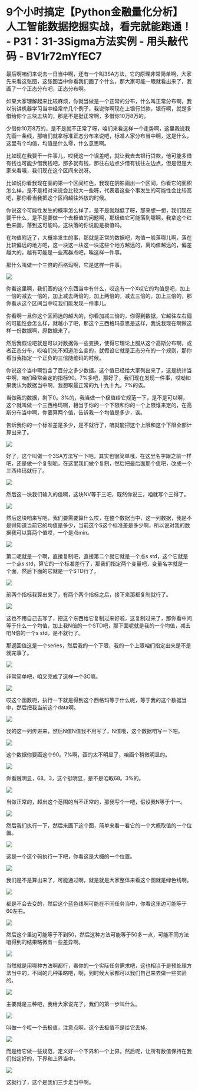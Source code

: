 # 9个小时搞定【Python金融量化分析】人工智能数据挖掘实战，看完就能跑通！ - P31：31-3Sigma方法实例 - 用头敲代码 - BV1r72mYfEC7

最后啊咱们来说去一日当中啊，还有一个叫3SA方法，它的原理非常简单啊，大家先来看这张图，这张图当中你看我们画了个什么，那大家可能一眼就看出来了，我画了一个正态分布吧，正态分布啊。

如果大家理解起来比较麻烦，你就当做是一个正常的分布，什么叫正常分布啊，我以前讲机器学习当中经常举几个例子，我说你啊现在上银行贷款，银行啊，就是多借给你个三块五块的，那是不是挺正常啊，多借你10万8万的。

少借你10万8万的，是不是就不正常了呀，咱们来看这样一个走势啊，这里我说我先画一条线，那咱们就拿标准正态分布来说吧，标准人家分布当中啊，这是什么，这里有个均值，均值是什么零，什么意思啊。

比如现在我要干一件事儿，哎我这一个误差吧，就让我去去银行贷款，他可能多借有钱也可能少借我钱吧，那多就有钱，那往右边点少借有钱往左边点，但是但是大家来看哦，我们现在这个区间来说呀。

比如说你看我现在画的第一个区间红色，我现在阴影画出一个区间，你看它的面积怎么样，是不是相对来说会比较大一些呀，代表着这些个事发生的可能性会比较高吧，那你看当我把这个区间越往外放的时候。

你说这个可能性发生的概率怎么样了，是不是就越低了呀，那来想一想，我们现在要干什么，是不是要做一个去极值的问题啊，那极值它可能落到哪啊，我拿这个红色来画，落到这可能吗，这块落的你说能是极值吗。

在均值附近了，大概率发生的事，那就是正常的数据吧，均值一般落哪儿啊，落在比较偏远的地方吧，这一块这一块这一块这些个地方越远的，离均值越远的，偏差越大的，越有可能是一些离群点吧，唉这样一件事。

那什么叫做一个三倍的西格玛啊，它是这样一件事。

![](img/1c70e89c95c1728f473b5c5f9b69d9e2_1.png)

你看这里啊，我们画的这个东西当中有什么，哎这有一个X哎它的均值是吧，加上一倍的减去一倍的，加上减去两倍的，加上两倍的，减去三倍的，加上三倍的，那你看从这个区间当中哎我们能发现一件事儿。

你看啊一旦你这个区间选的越大的，你看加减三倍的，你得到数据，它越往左右偏的可能性会怎么样，就越小了吧，那这个三西格玛意思是这样，我说我现在啊做这样一份数据啊，原数据来了。

然后我假设吧就是可以对数据做一些变换，使得它理论上服从这个高斯分布啊，或者正态分布，哎咱们先不知道怎么变的，就假设它就是正态分布的一个规则，那你看当我指定一个正负的三倍随维码的时候。

你说这个当中啊包含了百分之多少数据，这个值已经给大家列出来了，这是统计当中啊，咱们经常会定的指标90。7%多吧，那好了，我们现在发现一件事，哎呦如果我认为数据当中啊，我想取最正常的九十九十九。7%的诶。

当做我的数据，剩下0。3%的，我当做一个极值给它规范一下，是不是可以啊，这个就叫做一个三西格玛啊，相当于你的一个下限和你的一个上限谁来定的，在高斯分布当中啊，你要算两个值，告诉我一个均值是多少，诶。

告诉我你的一个标准差是多少，是不就行了，咱就能把这个上限和这个下限全部计算出来了。

![](img/1c70e89c95c1728f473b5c5f9b69d9e2_3.png)

好了，这个叫做一个3SA方法写一下吧，其实也很简单哦，在这里名字跟之前一样吧，还是做一个复制呃，在这里我们做个复制，然后把最后面那个值吧，改成一个三西格玛就行了。



![](img/1c70e89c95c1728f473b5c5f9b69d9e2_5.png)

然后这一块我们输入的值啊，这块NV等于三吧，既然你说三，咱就写个三得了。

![](img/1c70e89c95c1728f473b5c5f9b69d9e2_7.png)

然后这块咱来写吧，我们要需要算什么哎，在整个数据当中，这一列数据，我是不是得知道当前它的均值是多少，当前这个S这个标准差是多少啊，所以说对我的数据我可以算两个值哎，一个是点min。



![](img/1c70e89c95c1728f473b5c5f9b69d9e2_9.png)

第二呢就是一个啊，直接复制吧，直接第二个就它就是一个点s std，这个它就是一个点s std，算它的一个标准差行了，那我们指定两个变量吧，变量名字就是一个面，然后下面的它就是一个STD行了。



![](img/1c70e89c95c1728f473b5c5f9b69d9e2_11.png)

前两个指标我算出来了，有两个两个指标之后，接下来那都复制就行了。

![](img/1c70e89c95c1728f473b5c5f9b69d9e2_13.png)

这也不用自己去写了，把这个东西给它复制过来好啦，这复制过来了，那你看中间等于什么一个均值，加上我N倍的一个STD吧，那下面呢就是我的一个均值，减去咱N倍的一个s std，是不就行了。

那返回值这是一个series，然后我的一个下限，我的一个上限咱们指定出来是不是就完事了。

![](img/1c70e89c95c1728f473b5c5f9b69d9e2_15.png)

非常简单吧，咱又完成了这样一个3C嘛。

![](img/1c70e89c95c1728f473b5c5f9b69d9e2_17.png)

哎这个函数呃，执行一下就是得到这个西格玛等于什么呢，等于我的这个数据当中，然后把我当前这个data啊。



![](img/1c70e89c95c1728f473b5c5f9b69d9e2_19.png)

我的这一列传进来，然后N值N值我不用写了，N值哦，这个数据咱写一下吧。

![](img/1c70e89c95c1728f473b5c5f9b69d9e2_21.png)

这个数据你要画这个90。7%啊，画的太不明显了，咱画个稍微明显的。

![](img/1c70e89c95c1728f473b5c5f9b69d9e2_23.png)

你看贼明显，68。3，这个挺明显，是不是咱取68。3%的。

![](img/1c70e89c95c1728f473b5c5f9b69d9e2_25.png)

当做正常的，超出这个范围的当不正常的，那我写个一吧，假设我N等于个一。

![](img/1c70e89c95c1728f473b5c5f9b69d9e2_27.png)

然后我们执行一下，然后来画下这个图，简单来看一看它的一个大概取值的一个位置。

![](img/1c70e89c95c1728f473b5c5f9b69d9e2_29.png)

这是一个这个码执行一下吧，你看这是大概的一个位置。

![](img/1c70e89c95c1728f473b5c5f9b69d9e2_31.png)

我们是不是算出来了，可能通过啊，就是就是大家整体来看这个图就是绿色线啊。

![](img/1c70e89c95c1728f473b5c5f9b69d9e2_33.png)

都是不会去变的，然后这个蓝色线啊可能在不同任务当中，你看这里边可能等于60左右。

![](img/1c70e89c95c1728f473b5c5f9b69d9e2_35.png)

然后这个里边可能等于不到50，然后这种方法可能等于50多一点，可能不同方法咱得到的结果略微有一些差异啊。



![](img/1c70e89c95c1728f473b5c5f9b69d9e2_37.png)

当然就是用哪种方法啊都行，看你的一个实际任务需求吧，这也相当于是预处理方法当中的，不同的几种策略吧，啊，到时候大家都可以我们自己来去做一些实验的。



![](img/1c70e89c95c1728f473b5c5f9b69d9e2_39.png)

主要就是三种吧，我给大家说完了，我们的第一步叫什么。

![](img/1c70e89c95c1728f473b5c5f9b69d9e2_41.png)

叫做一个哎一个去极值，注意点啊，这个去极值不是给它丢掉。

![](img/1c70e89c95c1728f473b5c5f9b69d9e2_43.png)

而是给它做一些规范，定义好一个下界和一个上界，然后呢，让所有数值保持在我们指定好的，下界和上界当中。

![](img/1c70e89c95c1728f473b5c5f9b69d9e2_45.png)

这就行了，这个是我们三步走当中啊。